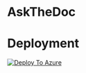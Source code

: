 # AskTheDoc


# Deployment

[![Deploy To Azure](https://aka.ms/deploytoazurebutton)](https://portal.azure.com/#create/Microsoft.Template/uri/https%3A%2F%2Fraw.githubusercontent.com%2Fpbubacz%2FAskTheDoc%2Fmain%2Fazuredeploy.json)